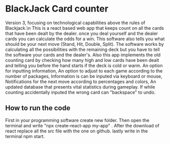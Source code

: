 # BlackJack Card counter
Version 3, focusing on technological capabilities above the rules of Blackjack.\n
This is a react based web app that keeps count on all the cards that have been dealt by the dealer.
once you deal yourself and the dealer cards you can calculate the odds for a win.
This software also tells you what should be your next move (Stand, Hit, Double, Split).
The software works by calculating all the possibilities with the remaining deck but you have to tell the software your cards and the dealer's.
Also this app implements the old counting card by checking how many high and low cards have been dealt and telling you before the hand starts  if the deck is cold or warm.
An option for inputting information,
An option to adjust to each game according to the number of packages,
Information is can be inputed via keyboard or mouse,
Notifications for the next move according to percentages and colors,
An updated database that presents vital statistics during gameplay.
If while counting accidentally inputed the wrong card can "backspace" to undo.

How to run the code
--------------------
First in your programming software create new folder.
Then open the terminal and write "npx create-react-app my-app" .
After the download of react replace all the src file with the one on github.
lastly write in the terminal npm start.
